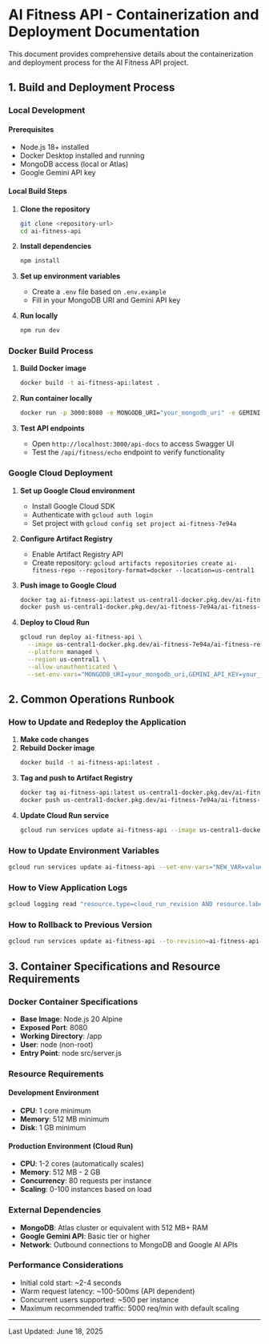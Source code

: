 # AI Fitness API - Containerization and Deployment Documentation

This document provides comprehensive details about the containerization and deployment process for the AI Fitness API project.

## 1. Build and Deployment Process

### Local Development

#### Prerequisites

- Node.js 18+ installed
- Docker Desktop installed and running
- MongoDB access (local or Atlas)
- Google Gemini API key

#### Local Build Steps

1. **Clone the repository**

   ```bash
   git clone <repository-url>
   cd ai-fitness-api
   ```

2. **Install dependencies**

   ```bash
   npm install
   ```

3. **Set up environment variables**

   - Create a `.env` file based on `.env.example`
   - Fill in your MongoDB URI and Gemini API key

4. **Run locally**
   ```bash
   npm run dev
   ```

### Docker Build Process

1. **Build Docker image**

   ```bash
   docker build -t ai-fitness-api:latest .
   ```

2. **Run container locally**

   ```bash
   docker run -p 3000:8080 -e MONGODB_URI="your_mongodb_uri" -e GEMINI_API_KEY="your_api_key" --name ai-fitness-api ai-fitness-api:latest
   ```

3. **Test API endpoints**
   - Open `http://localhost:3000/api-docs` to access Swagger UI
   - Test the `/api/fitness/echo` endpoint to verify functionality

### Google Cloud Deployment

1. **Set up Google Cloud environment**

   - Install Google Cloud SDK
   - Authenticate with `gcloud auth login`
   - Set project with `gcloud config set project ai-fitness-7e94a`

2. **Configure Artifact Registry**

   - Enable Artifact Registry API
   - Create repository: `gcloud artifacts repositories create ai-fitness-repo --repository-format=docker --location=us-central1`

3. **Push image to Google Cloud**

   ```bash
   docker tag ai-fitness-api:latest us-central1-docker.pkg.dev/ai-fitness-7e94a/ai-fitness-repo/ai-fitness-api:latest
   docker push us-central1-docker.pkg.dev/ai-fitness-7e94a/ai-fitness-repo/ai-fitness-api:latest
   ```

4. **Deploy to Cloud Run**
   ```bash
   gcloud run deploy ai-fitness-api \
     --image us-central1-docker.pkg.dev/ai-fitness-7e94a/ai-fitness-repo/ai-fitness-api:latest \
     --platform managed \
     --region us-central1 \
     --allow-unauthenticated \
     --set-env-vars="MONGODB_URI=your_mongodb_uri,GEMINI_API_KEY=your_api_key,RUNNING_IN_DOCKER=true"
   ```

## 2. Common Operations Runbook

### How to Update and Redeploy the Application

1. **Make code changes**
2. **Rebuild Docker image**
   ```bash
   docker build -t ai-fitness-api:latest .
   ```
3. **Tag and push to Artifact Registry**
   ```bash
   docker tag ai-fitness-api:latest us-central1-docker.pkg.dev/ai-fitness-7e94a/ai-fitness-repo/ai-fitness-api:latest
   docker push us-central1-docker.pkg.dev/ai-fitness-7e94a/ai-fitness-repo/ai-fitness-api:latest
   ```
4. **Update Cloud Run service**
   ```bash
   gcloud run services update ai-fitness-api --image us-central1-docker.pkg.dev/ai-fitness-7e94a/ai-fitness-repo/ai-fitness-api:latest --region us-central1
   ```

### How to Update Environment Variables

```bash
gcloud run services update ai-fitness-api --set-env-vars="NEW_VAR=value,UPDATED_VAR=new_value" --region us-central1
```

### How to View Application Logs

```bash
gcloud logging read "resource.type=cloud_run_revision AND resource.labels.service_name=ai-fitness-api" --limit 50
```

### How to Rollback to Previous Version

```bash
gcloud run services update ai-fitness-api --to-revision=ai-fitness-api-00001 --region us-central1
```

## 3. Container Specifications and Resource Requirements

### Docker Container Specifications

- **Base Image**: Node.js 20 Alpine
- **Exposed Port**: 8080
- **Working Directory**: /app
- **User**: node (non-root)
- **Entry Point**: node src/server.js

### Resource Requirements

#### Development Environment

- **CPU**: 1 core minimum
- **Memory**: 512 MB minimum
- **Disk**: 1 GB minimum

#### Production Environment (Cloud Run)

- **CPU**: 1-2 cores (automatically scales)
- **Memory**: 512 MB - 2 GB
- **Concurrency**: 80 requests per instance
- **Scaling**: 0-100 instances based on load

### External Dependencies

- **MongoDB**: Atlas cluster or equivalent with 512 MB+ RAM
- **Google Gemini API**: Basic tier or higher
- **Network**: Outbound connections to MongoDB and Google AI APIs

### Performance Considerations

- Initial cold start: ~2-4 seconds
- Warm request latency: ~100-500ms (API dependent)
- Concurrent users supported: ~500 per instance
- Maximum recommended traffic: 5000 req/min with default scaling

---

Last Updated: June 18, 2025
